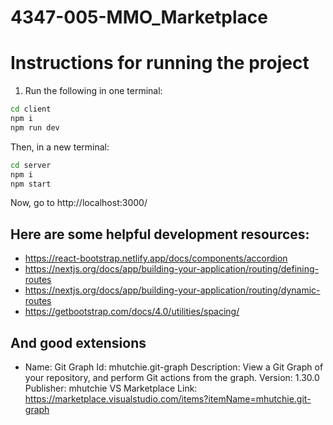 # 4347-005-MMO_Marketplace

# Instructions for running the project

1. Run the following in one terminal:
```bash
cd client
npm i
npm run dev
```

Then, in a new terminal:
```bash
cd server
npm i
npm start
```

Now, go to http://localhost:3000/


## Here are some helpful development resources:
- https://react-bootstrap.netlify.app/docs/components/accordion
- https://nextjs.org/docs/app/building-your-application/routing/defining-routes
- https://nextjs.org/docs/app/building-your-application/routing/dynamic-routes
- https://getbootstrap.com/docs/4.0/utilities/spacing/

## And good extensions
- Name: Git Graph
Id: mhutchie.git-graph
Description: View a Git Graph of your repository, and perform Git actions from the graph.
Version: 1.30.0
Publisher: mhutchie
VS Marketplace Link: https://marketplace.visualstudio.com/items?itemName=mhutchie.git-graph